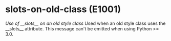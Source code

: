 # slots-on-old-class (E1001)
*Use of \_\_slots\_\_ on an old style class* Used when an old style
class uses the \_\_slots\_\_ attribute. This message can't be emitted
when using Python \>= 3.0.
